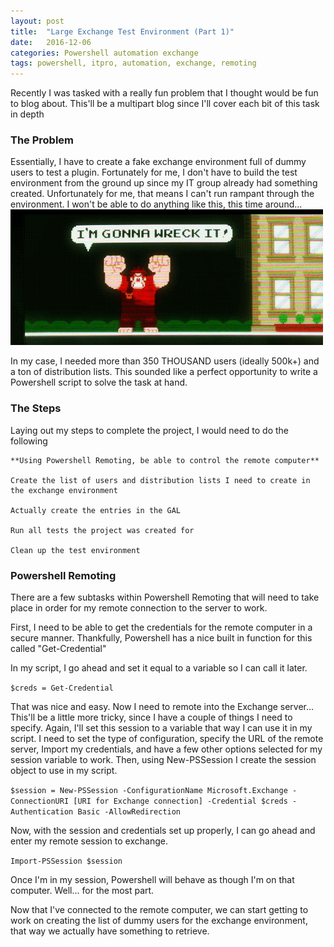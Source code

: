 ```yaml
---
layout: post
title:  "Large Exchange Test Environment (Part 1)"
date:   2016-12-06
categories: Powershell automation exchange
tags: powershell, itpro, automation, exchange, remoting
---
```


Recently I was tasked with a really fun problem that I thought would be fun to blog about.  This'll be a multipart blog since I'll cover each bit of this task in depth

### The Problem

Essentially, I have to create a fake exchange environment full of dummy users to test a plugin.  Fortunately for me, I don't have to build the test environment from the ground up since my IT group already had something created.  Unfortunately for me, that means I can't run rampant through the environment. I won't be able to do anything like this, this time around...  ![I'm gonna wreck it!](/images/exchangetest1.gif)

In my case, I needed more than 350 THOUSAND users (ideally 500k+) and a ton of distribution lists.  This sounded like a perfect opportunity to write a Powershell script to solve the task at hand.

### The Steps

Laying out my steps to complete the project, I would need to do the following

	**Using Powershell Remoting, be able to control the remote computer**

	Create the list of users and distribution lists I need to create in the exchange environment

	Actually create the entries in the GAL

	Run all tests the project was created for

	Clean up the test environment
	

### Powershell Remoting

There are a few subtasks within Powershell Remoting that will need to take place in order for my remote connection to the server to work.

First, I need to be able to get the credentials for the remote computer in a secure manner.  Thankfully, Powershell has a nice built in function for this called "Get-Credential"

In my script, I go ahead and set it equal to a variable so I can call it later.

`$creds = Get-Credential`

That was nice and easy.  Now I need to remote into the Exchange server…  This'll be a little more tricky, since I have a couple of things I need to specify.  Again, I'll set this session to a variable that way I can use it in my script.  I need to set the type of configuration, specify the URL of the remote server, Import my credentials, and have a few other options selected for my session variable to work.  Then, using New-PSSession I create the session object to use in my script.

`$session = New-PSSession -ConfigurationName Microsoft.Exchange -ConnectionURI [URI for Exchange connection] -Credential $creds -Authentication Basic -AllowRedirection`

Now, with the session and credentials set up properly, I can go ahead and enter my remote session to exchange.

`Import-PSSession $session`

Once I'm in my session, Powershell will behave as though I'm on that computer.  Well...  for the most part.

Now that I've connected to the remote computer, we can start getting to work on creating the list of dummy users for the exchange environment, that way we actually have something to retrieve.